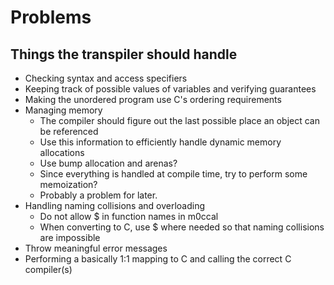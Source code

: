 # Problems

## Things the transpiler should handle
* Checking syntax and access specifiers
* Keeping track of possible values of variables and verifying guarantees
* Making the unordered program use C's ordering requirements
* Managing memory
    * The compiler should figure out the last possible place an object can be referenced
    * Use this information to efficiently handle dynamic memory allocations
    * Use bump allocation and arenas?
    * Since everything is handled at compile time, try to perform some memoization?
    * Probably a problem for later.
* Handling naming collisions and overloading
    * Do not allow $ in function names in m0ccal
    * When converting to C, use $ where needed so that naming collisions are impossible
* Throw meaningful error messages
* Performing a basically 1:1 mapping to C and calling the correct C compiler(s)



